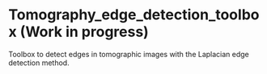 # Tomography_edge_detection_toolbox (Work in progress)
Toolbox to detect edges in tomographic images with the Laplacian edge detection method.
